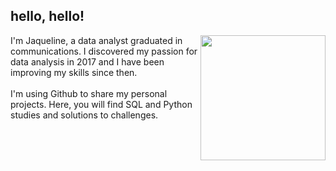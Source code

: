 ## hello, hello!

<div>
   <img width="200" align="right" src="https://i.pinimg.com/564x/af/62/08/af6208d409447c0ab85af582c906c969.jpg">
   <p width="60"> I'm Jaqueline, a data analyst graduated in communications. I discovered my passion for data analysis in 2017 and I have been improving my skills since then.<br/><br/> I'm using Github to share my personal projects. Here, you will find SQL and Python studies and solutions to challenges.</p>
</div>

  
